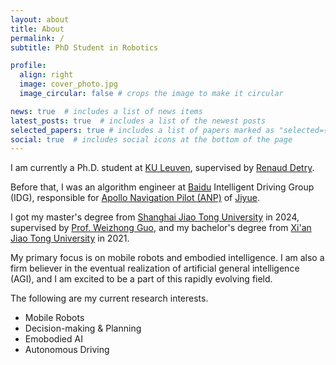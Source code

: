 ```yaml
---
layout: about
title: About
permalink: /
subtitle: PhD Student in Robotics

profile:
  align: right
  image: cover_photo.jpg
  image_circular: false # crops the image to make it circular

news: true  # includes a list of news items
latest_posts: true  # includes a list of the newest posts
selected_papers: true # includes a list of papers marked as "selected={true}"
social: true  # includes social icons at the bottom of the page
---
```


I am currently a Ph.D. student at [KU Leuven](https://www.kuleuven.be/english/kuleuven/), supervised by [Renaud Detry](https://renaud-detry.net/).

Before that, I was an algorithm engineer at [Baidu](https://ir.baidu.com/) Intelligent Driving Group (IDG), responsible for [Apollo Navigation Pilot (ANP)](https://en.apollo.auto/anp) of [Jiyue](https://www.jidu.com/).

I got my master's degree from [Shanghai Jiao Tong University](https://en.sjtu.edu.cn/) in 2024, supervised by [Prof. Weizhong Guo](https://me.sjtu.edu.cn/en/FullTimeTeacher/guoweizhong.html), and my bachelor's degree from [Xi'an Jiao Tong University](http://en.xjtu.edu.cn/) in 2021.

My primary focus is on mobile robots and embodied intelligence. I am also a firm believer in the eventual realization of artificial general intelligence (AGI), and I am excited to be a part of this rapidly evolving field.

The following are my current research interests.

- Mobile Robots
- Decision-making & Planning
- Emobodied AI
- Autonomous Driving
